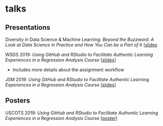 # talks

## Presentations 

Diversity in Data Science & Machine Learning: *Beyond the Buzzword: A Look at Data Science in Practice and How You Can be a Part of It* \[[slides](https://github.com/matackett/talks/blob/master/presentations/samsi-talk-oct2019.pdf)

WSDS 2019: *Using GitHub and RStudio to Facilitate Authentic Learning Experiences in a Regression Analysis Course* \[[slides](https://github.com/matackett/talks/blob/master/presentations/wsds2019-r-git-regression.pdf)\]
- Includes more details about the assignment workflow


JSM 2019: *Using GitHub and RStudio to Facilitate Authentic Learning Experiences in a Regression Analysis Course* \[[slides](https://github.com/matackett/talks/blob/master/presentations/jsm2019-gh-rstudio-regression.pdf)\]

## Posters

USCOTS 2019: *Using GitHub and RStudio to Facilitate Authentic Learning Experiences in a Regression Analysis Course* \[[poster](https://github.com/matackett/talks/blob/master/posters/uscots2019-gh-rstudio-regression.pdf)\]
